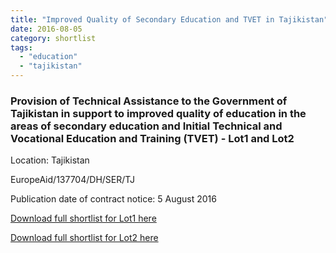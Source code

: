 ```yaml
---
title: "Improved Quality of Secondary Education and TVET in Tajikistan"
date: 2016-08-05
category: shortlist
tags: 
  - "education"
  - "tajikistan"
---
```


### Provision of Technical Assistance to the Government of Tajikistan in support to improved quality of education in the areas of secondary education and Initial Technical and Vocational Education and Training (TVET) - Lot1 and Lot2

Location: Tajikistan

EuropeAid/137704/DH/SER/TJ

Publication date of contract notice: 5 August 2016

[Download full shortlist for Lot1 here](http://epm.lv/files/Shortlist_Tajikistan_137704_Lot1.pdf)

[Download full shortlist for Lot2 here](http://epm.lv/files/Shortlist_Tajikistan_137704_Lot2.pdf)
